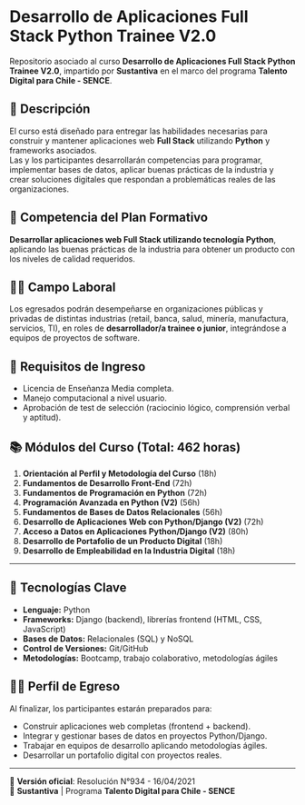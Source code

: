 # Desarrollo de Aplicaciones Full Stack Python Trainee V2.0

Repositorio asociado al curso **Desarrollo de Aplicaciones Full Stack Python Trainee V2.0**, impartido por **Sustantiva** en el marco del programa **Talento Digital para Chile - SENCE**.

## 📌 Descripción
El curso está diseñado para entregar las habilidades necesarias para construir y mantener aplicaciones web **Full Stack** utilizando **Python** y frameworks asociados.  
Las y los participantes desarrollarán competencias para programar, implementar bases de datos, aplicar buenas prácticas de la industria y crear soluciones digitales que respondan a problemáticas reales de las organizaciones.

## 🎯 Competencia del Plan Formativo
**Desarrollar aplicaciones web Full Stack utilizando tecnología Python**, aplicando las buenas prácticas de la industria para obtener un producto con los niveles de calidad requeridos.

## 🧑‍💻 Campo Laboral
Los egresados podrán desempeñarse en organizaciones públicas y privadas de distintas industrias (retail, banca, salud, minería, manufactura, servicios, TI), en roles de **desarrollador/a trainee o junior**, integrándose a equipos de proyectos de software.

## 📝 Requisitos de Ingreso
- Licencia de Enseñanza Media completa.  
- Manejo computacional a nivel usuario.  
- Aprobación de test de selección (raciocinio lógico, comprensión verbal y aptitud).  

## 📚 Módulos del Curso (Total: 462 horas)

1. **Orientación al Perfil y Metodología del Curso** (18h)  
2. **Fundamentos de Desarrollo Front-End** (72h)  
3. **Fundamentos de Programación en Python** (72h)  
4. **Programación Avanzada en Python (V2)** (56h)  
5. **Fundamentos de Bases de Datos Relacionales** (56h)  
6. **Desarrollo de Aplicaciones Web con Python/Django (V2)** (72h)  
7. **Acceso a Datos en Aplicaciones Python/Django (V2)** (80h)  
8. **Desarrollo de Portafolio de un Producto Digital** (18h)  
9. **Desarrollo de Empleabilidad en la Industria Digital** (18h)  

---

## 🚀 Tecnologías Clave
- **Lenguaje:** Python  
- **Frameworks:** Django (backend), librerías frontend (HTML, CSS, JavaScript)  
- **Bases de Datos:** Relacionales (SQL) y NoSQL  
- **Control de Versiones:** Git/GitHub  
- **Metodologías:** Bootcamp, trabajo colaborativo, metodologías ágiles  

## 👩‍🎓 Perfil de Egreso
Al finalizar, los participantes estarán preparados para:
- Construir aplicaciones web completas (frontend + backend).  
- Integrar y gestionar bases de datos en proyectos Python/Django.  
- Trabajar en equipos de desarrollo aplicando metodologías ágiles.  
- Desarrollar un portafolio digital con proyectos reales.  

---

📖 **Versión oficial**: Resolución N°934 - 16/04/2021  
🏫 **Sustantiva** | Programa **Talento Digital para Chile - SENCE**
